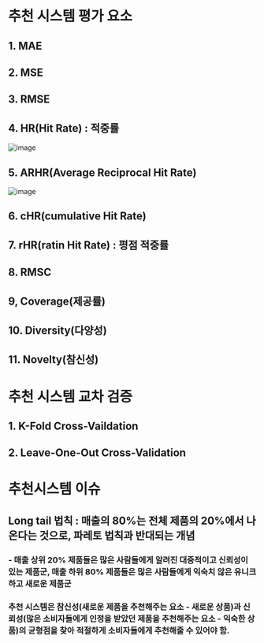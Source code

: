 # 추천 시스템 평가 요소
## 1. MAE
## 2. MSE
## 3. RMSE
## 4. HR(Hit Rate) : 적중률
![image](https://user-images.githubusercontent.com/76590396/159428851-2f51f9d4-03a5-481d-8f1e-bc76a0aeb857.png)
## 5. ARHR(Average Reciprocal Hit Rate)
![image](https://user-images.githubusercontent.com/76590396/159427860-b72bccc8-c141-4124-ac1d-6d91a9df9806.png)

## 6. cHR(cumulative Hit Rate)
## 7. rHR(ratin Hit Rate) : 평점 적중률
## 8. RMSC
## 9, Coverage(제공률)
## 10. Diversity(다양성)
## 11. Novelty(참신성)

# 추천 시스템 교차 검증
## 1. K-Fold Cross-Vaildation
## 2. Leave-One-Out Cross-Validation

# 추천시스템 이슈
## Long tail 법칙 : 매출의 80%는 전체 제품의 20%에서 나온다는 것으로, 파레토 법칙과 반대되는 개념
### - 매출 상위 20% 제품들은 많은 사람들에게 알려진 대중적이고 신뢰성이 있는 제품군, 매출 하위 80% 제품들은 많은 사람들에게 익숙치 않은 유니크하고 새로운 제품군
### 추천 시스템은 참신성(새로운 제품을 추천해주는 요소 - 새로운 상품)과 신뢰성(많은 소비자들에게 인정을 받았던 제품을 추천해주는 요소 - 익숙한 상품)의 균형점을 찾아 적절하게 소비자들에게 추천해줄 수 있어야 함.



